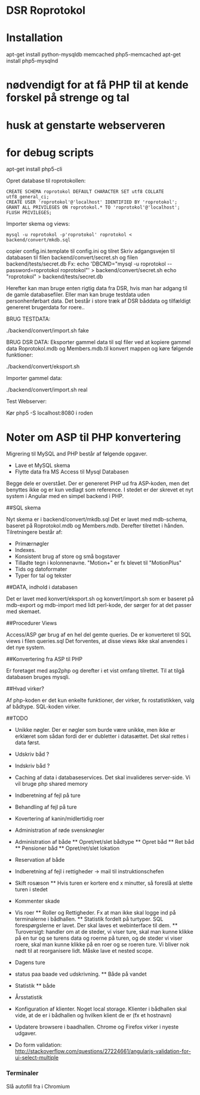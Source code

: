 # DSR Roprotokol

# Installation

apt-get install python-mysqldb memcached php5-memcached
apt-get install php5-mysqlnd
  # nødvendigt for at få PHP til at kende forskel på strenge og tal
  # husk at genstarte webserveren

# for debug scripts
apt-get install php5-cli

Opret database til roprotokollen:

    CREATE SCHEMA roprotokol DEFAULT CHARACTER SET utf8 COLLATE utf8_general_ci;
    CREATE USER 'roprotokol'@'localhost' IDENTIFIED BY 'roprotokol';
    GRANT ALL PRIVILEGES ON roprotokol.* TO 'roprotokol'@'localhost';
    FLUSH PRIVILEGES;

Importer skema og views:

    mysql -u roprotokol -p'roprotokol' roprotokol < backend/convert/mkdb.sql

  copier config.ini.template til config.ini og tilret
Skriv adgangsvejen til databasen til filen backend/convert/secret.sh og filen backend/tests/secret.db
Fx:
  echo 'DBCMD="mysql -u roprotokol --password=roprotokol roprotokol"' >  backend/convert/secret.sh
  echo "roprotokol" > backend/tests/secret.db


Herefter kan man bruge enten rigtig data fra DSR, hvis man har adgang til de gamle databasefiler. Eller man kan bruge testdata uden personhenførbart data. Det består i store træk af DSR båddata og tilfældigt genereret brugerdata for roere..


BRUG TESTDATA:

./backend/convert/import.sh fake


BRUG DSR DATA:
Eksporter gammel data til sql filer ved at kopiere gammel data Roprotokol.mdb og Members.mdb.til konvert mappen og køre følgende funktioner:

   ./backend/convert/eksport.sh

Importer gammel data:

   ./backend/convert/import.sh real

Test Webserver:

Kør
   php5 -S localhost:8080
i roden


# Noter om ASP til PHP konvertering

Migrering til MySQL and PHP består af følgende opgaver.

* Lave et MySQL skema
* Flytte data fra MS Access til Mysql Databasen

Begge dele er overstået.
Der er genereret PHP ud fra ASP-koden, men det benyttes ikke og er kun vedlagt som reference. I stedet er der skrevet et nyt system i Angular med en simpel backend i PHP. 

##SQL skema

Nyt skema er i backend/convert/mkdb.sql
Det er lavet med mdb-schema, baseret på Roprotokol.mdb og Members.mdb. Derefter tilrettet i hånden. Tilretningere består af:

* Primærnøgler 
* Indexes. 
* Konsistent brug af store og små bogstaver
* Tilladte tegn i kolonnenavne. "Motion+" er fx blevet til "MotionPlus"	     	  
* Tids og datoformater
* Typer for tal og tekster


##DATA, indhold i databasen

Det er lavet med konvert/eksport.sh og konvert/import.sh som er baseret på mdb-export og mdb-import med lidt perl-kode, der sørger for at det passer med skemaet.

##Procedurer Views

Access/ASP gør brug af en hel del gemte queries. De er konverteret til SQL views i filen queries.sql
Det forventes, at disse views ikke skal anvendes i det nye system.

##Konvertering fra ASP til PHP

Er foretaget med asp2php og derefter i et vist omfang tilrettet.
Til at tilgå databasen bruges mysqli.

##Hvad virker?

Af php-koden er det kun enkelte funktioner, der virker, fx rostatistikken, valg af bådtype.
SQL-koden virker.

##TODO

* Unikke nøgler. Der er nøgler som burde være unikke, men ikke er erklæret som sådan fordi der er dubletter i datasættet. Det skal rettes i data først.

* Udskriv båd ?
* Indskriv båd ?

* Caching af data i databaseservices. Det skal invalideres server-side. Vi vil bruge php shared memory

* Indberetning af fejl på ture
* Behandling af fejl på ture
* Kovertering af kanin/midlertidig roer
* Administration af røde svensknøgler


* Administration af både
  ** Opret/ret/slet bådtype
  ** Opret båd
  ** Ret båd
  ** Pensioner båd
  ** Opret/ret/slet lokation

* Reservation af både
* Indberetning af fejl i rettigheder -> mail til instruktionschefen
* Skift rosæson
** Hvis turen er kortere end x minutter, så foreslå at slette turen i stedet
* Kommenter skade
* Vis roer
** Roller og Rettigheder. Fx at man ikke skal logge ind på terminalerne i bådhallen.
** Statistik fordelt på turtyper.
   SQL forespørgslerne er lavet. Der skal laves et webinterface til dem.
** Turoversigt: handler om at de steder, vi viser ture, skal man kunne
  klikke på en tur og se turens data og roerne på turen, og de steder vi
  viser roere, skal man kunne klikke på en roer og se roeren ture.
  Vi bliver nok nødt til at reorganisere lidt. Måske lave et nested scope.
* Dagens ture
* status paa baade ved udskrivning.
** Både på vandet
* Statistik
	** både
* Årsstatistik
* Konfiguration af klienter. Noget local storage. Klienter i bådhallen skal vide, at de er i bådhallen og hvilken klient de er (fx et hostnavn)
* Updatere browsere i baadhallen. Chrome og Firefox virker i nyeste udgaver.
* Do form validation: http://stackoverflow.com/questions/27224661/angularjs-validation-for-ui-select-multiple

### Terminaler

Slå autofill fra i Chromium
